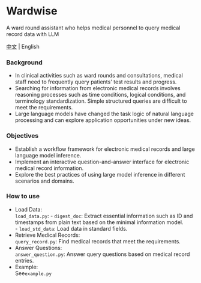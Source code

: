 # Wardwise
A ward round assistant who helps medical personnel to query medical record data with LLM

[中文](README_zh.md) | English

### Background
* In clinical activities such as ward rounds and consultations, medical staff need to frequently query patients' test results and progress.
* Searching for information from electronic medical records involves reasoning processes such as time conditions, logical conditions, and terminology standardization. Simple structured queries are difficult to meet the requirements.
* Large language models have changed the task logic of natural language processing and can explore application opportunities under new ideas.


### Objectives
* Establish a workflow framework for electronic medical records and large language model inference.
* Implement an interactive question-and-answer interface for electronic medical record information.
* Explore the best practices of using large model inference in different scenarios and domains.


### How to use
* Load Data:  
    `load_data.py`:
        - `digest_doc`: Extract essential information such as ID and timestamps from plain text based on the minimal information model.  
        - `load_std_data`: Load data in standard fields.  
* Retrieve Medical Records:  
    `query_record.py`: Find medical records that meet the requirements.  
* Answer Questions:  
    `answer_question.py`: Answer query questions based on medical record entries.  
* Example:  
See`example.py`
